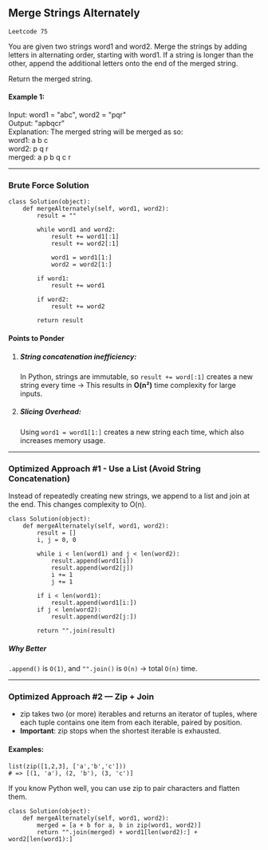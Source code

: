 ## Merge Strings Alternately
`Leetcode 75`

You are given two strings word1 and word2. Merge the strings by adding letters in alternating order, starting with word1. If a string is longer than the other, append the additional letters onto the end of the merged string.

Return the merged string.

#### Example 1:

Input: word1 = "abc", word2 = "pqr" \
Output: "apbqcr" \
Explanation: The merged string will be merged as so: \
word1:  a   b   c \
word2:    p   q   r \
merged: a p b q c r

---

### Brute Force Solution

```
class Solution(object):
    def mergeAlternately(self, word1, word2):
        result = ""

        while word1 and word2:
            result += word1[:1]
            result += word2[:1]

            word1 = word1[1:]
            word2 = word2[1:]
        
        if word1: 
            result += word1
        
        if word2: 
            result += word2
        
        return result
```

#### Points to Ponder

1. ##### String concatenation inefficiency:
    In Python, strings are immutable, so `result += word[:1]` creates a new string every time → This results in **O(n²)** time complexity for large inputs.
2. ##### Slicing Overhead:
    Using `word1 = word1[1:]` creates a new string each time, which also increases memory usage.

---

### Optimized Approach #1 - Use a List (Avoid String Concatenation)

Instead of repeatedly creating new strings, we append to a list and join at the end.
This changes complexity to O(n).

```
class Solution(object):
    def mergeAlternately(self, word1, word2):
        result = []
        i, j = 0, 0
        
        while i < len(word1) and j < len(word2):
            result.append(word1[i])
            result.append(word2[j])
            i += 1
            j += 1
        
        if i < len(word1):
            result.append(word1[i:])
        if j < len(word2):
            result.append(word2[j:])
        
        return "".join(result)
```

##### Why Better
`.append()` is `O(1)`, and `"".join()` is `O(n)` → total `O(n)` time.

---

### Optimized Approach #2 — Zip + Join
- zip takes two (or more) iterables and returns an iterator of tuples, where each tuple contains one item from each iterable, paired by position.
- **Important**: zip stops when the shortest iterable is exhausted.

#### Examples:
```
list(zip([1,2,3], ['a','b','c']))
# => [(1, 'a'), (2, 'b'), (3, 'c')]
```

If you know Python well, you can use zip to pair characters and flatten them.

```
class Solution(object):
    def mergeAlternately(self, word1, word2):
        merged = [a + b for a, b in zip(word1, word2)]
        return "".join(merged) + word1[len(word2):] + word2[len(word1):]
```